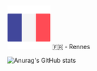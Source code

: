 <img src="flag_france.svg" alt="French flag"> 🇫🇷 - Rennes

![Anurag's GitHub stats](https://github-readme-stats.vercel.app/api?username=LeoOrgeval&show_icons=true&theme=dracula)

